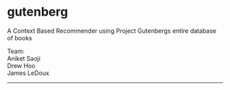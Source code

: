# gutenberg
A Context Based Recommender using Project Gutenbergs entire database of books

Team:  
Aniket Saoji  
Drew Hoo  
James LeDoux  

-----------
